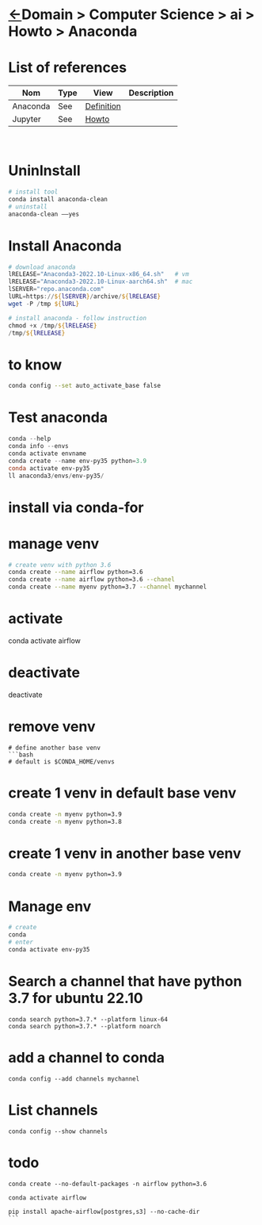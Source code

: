 # [&larr;][Repo_Readme]Domain > Computer Science > ai > Howto > Anaconda


[//]: #(Reference)
[Repo_Readme]:    ../list/object_list.md

[Anaconda_Whatis]: ../whatis/anaconda_whatis.md
[Jupyter_Howto]:   ../howto/jupyter_howto.md

# List of references

|Nom|Type|View|Description|
|-|-|-|-|
|Anaconda|See|[Definition][Anaconda_Whatis]|
|Jupyter|See|[Howto][Jupyter_Howto]|
<br>


# UninInstall
```bash
# install tool
conda install anaconda-clean
# uninstall
anaconda-clean ––yes
```

# Install Anaconda
```powershell
# download anaconda
lRELEASE="Anaconda3-2022.10-Linux-x86_64.sh"   # vm
lRELEASE="Anaconda3-2022.10-Linux-aarch64.sh"  # mac
lSERVER="repo.anaconda.com"
lURL=https://${lSERVER}/archive/${lRELEASE}
wget -P /tmp ${lURL} 

# install anaconda - follow instruction
chmod +x /tmp/${lRELEASE}
/tmp/${lRELEASE}
```

# to know
```bash
conda config --set auto_activate_base false
```
# Test anaconda
```powershell
conda --help
conda info --envs
conda activate envname
conda create --name env-py35 python=3.9
conda activate env-py35
ll anaconda3/envs/env-py35/
```


# install via conda-for

# manage venv
```bash
# create venv with python 3.6
conda create --name airflow python=3.6
conda create --name airflow python=3.6 --chanel
conda create --name myenv python=3.7 --channel mychannel
```

# activate
conda activate airflow

# deactivate
deactivate

# remove venv




```
# define another base venv
```bash
# default is $CONDA_HOME/venvs
```

# create 1 venv in default base venv
```bash
conda create -n myenv python=3.9
conda create -n myenv python=3.8
```

# create 1 venv in another base venv
```bash
conda create -n myenv python=3.9
```

# Manage env
```bash
# create
conda 
# enter
conda activate env-py35
```
# Search a channel that have python 3.7 for ubuntu 22.10
```
conda search python=3.7.* --platform linux-64    
conda search python=3.7.* --platform noarch
```

# add a channel to conda
```
conda config --add channels mychannel
```

# List channels
```
conda config --show channels
```


# todo
````
conda create --no-default-packages -n airflow python=3.6

conda activate airflow

pip install apache-airflow[postgres,s3] --no-cache-dir
```

